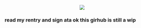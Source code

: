 





<p align="center">
  <img src="https://i.ibb.co/XrZ1Gp6J/IMG-4057-removebg-preview.png" />
</p>


### read my rentry and sign ata ok this girhub is still a wip
